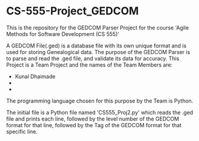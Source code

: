 # CS-555-Project_GEDCOM
This is the repository for the GEDCOM Parser Project for the course 'Agile Methods for Software Development (CS 555)'

A GEDCOM File(.ged) is a database file with its own unique format and is used for storing Genealogical data. The purpose of the GEDCOM Parser is to parse and read the .ged file, and validate its data for accuracy. This Project is a Team Project and the names of the Team Members are:

- Kunal Dhaimade
- 
- 

The programming language chosen for this purpose by the Team is Python.

The initial file is a Python file named 'CS555_Proj2.py' which reads the .ged file and prints each line, followed by the level number of the GEDCOM format for that line, followed by the Tag of the GEDCOM format for that specific line.
